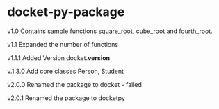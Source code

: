 # docket-py-package
v1.0
Contains sample functions square_root, cube_root and fourth_root. 

v1.1 
Expanded the number of functions 

v1.1.1
Added Version docket.__version__

v.1.3.0
Add core classes Person, Student

v2.0.0
Renamed the package to docket - failed

v2.0.1
Renamed the package to docketpy
